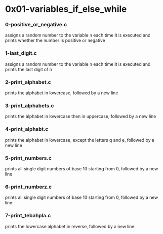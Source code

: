 # 0x01-variables_if_else_while

### 0-positive_or_negative.c
assigns a random number to the variable n each time
it is executed and prints whether the number is positive
or negative

### 1-last_digit.c
assigns a random number to the variable n each time
it is executed and prints the last digit of n

### 2-print_alphabet.c
prints the alphabet in lowercase, followed by a new line

### 3-print_alphabets.c
prints the alphabet in lowercase then in uppercase,
followed by a new line

### 4-print_alphabt.c
prints the alphabet in lowercase, except the letters
q and e, followed by a new line

### 5-print_numbers.c
prints all single digit numbers of base 10 starting
from 0, followed by a new line

### 6-print_numberz.c
prints all single digit numbers of base 10 starting
from 0, followed by a new line

### 7-print_tebahpla.c
prints the lowercase alphabet in reverse, followed by
a new line
